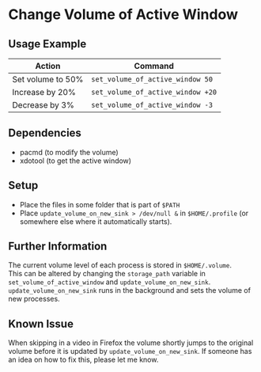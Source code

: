 # Change Volume of Active Window
## Usage Example
|Action |Command|
|-|-|
| Set volume to 50% | `set_volume_of_active_window 50` |
| Increase by 20%   | `set_volume_of_active_window +20`|
| Decrease by 3%    | `set_volume_of_active_window -3` |

## Dependencies
- pacmd (to modify the volume)
- xdotool (to get the active window)

## Setup
- Place the files in some folder that is part of `$PATH`
- Place `update_volume_on_new_sink > /dev/null &` in `$HOME/.profile`
(or somewhere else where it automatically starts).

## Further Information
The current volume level of each process is stored in `$HOME/.volume`.  
This can be altered by changing the `storage_path` variable in `set_volume_of_active_window` and `update_volume_on_new_sink`.  
`update_volume_on_new_sink` runs in the background and sets the volume of new processes. 

## Known Issue
When skipping in a video in Firefox the volume shortly jumps to the original volume before it is updated by `update_volume_on_new_sink`.
If someone has an idea on how to fix this, please let me know.